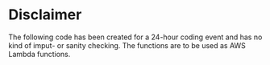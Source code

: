 Disclaimer
==========

The following code has been created for a 24-hour coding event and has no kind of imput- or sanity checking. The functions are to be used as AWS Lambda functions.

